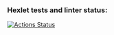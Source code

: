 ### Hexlet tests and linter status:
[![Actions Status](https://github.com/AllaAverina/frontend-project-11/actions/workflows/hexlet-check.yml/badge.svg)](https://github.com/AllaAverina/frontend-project-11/actions)